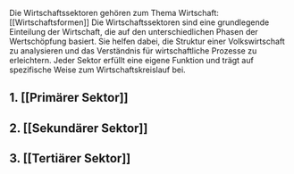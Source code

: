 Die Wirtschaftssektoren gehören zum Thema Wirtschaft: [[Wirtschaftsformen]]
Die Wirtschaftssektoren sind eine grundlegende Einteilung der Wirtschaft, die auf den unterschiedlichen Phasen der Wertschöpfung basiert. Sie helfen dabei, die Struktur einer Volkswirtschaft zu analysieren und das Verständnis für wirtschaftliche Prozesse zu erleichtern. Jeder Sektor erfüllt eine eigene Funktion und trägt auf spezifische Weise zum Wirtschaftskreislauf bei.

## 1. [[Primärer Sektor]]
## 2. [[Sekundärer Sektor]]

## 3. [[Tertiärer Sektor]]

